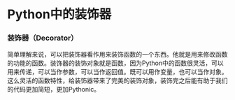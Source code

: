 # Python中的装饰器

### 装饰器（Decorator）

简单理解来说，可以把装饰器看作用来装饰函数的一个东西。他就是用来修改函数的功能的函数。装饰器的装饰对象就是函数，因为Python中的函数很灵活，可以用来传递，可以当作参数，可以当作返回值。既可以用作变量，也可以当作对象。这么灵活的函数特性，给装饰器带来了完美的装饰对象，装饰完之后能有助于我们的代码更加简短，更加Pythonic。

### 

